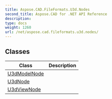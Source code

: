 ```yaml
---
title: Aspose.CAD.FileFormats.U3d.Nodes
second_title: Aspose.CAD for .NET API Reference
description: 
type: docs
weight: 1260
url: /net/aspose.cad.fileformats.u3d.nodes/
---
```



## Classes

| Class | Description |
| --- | --- |
| [U3dModelNode](./u3dmodelnode/) |  |
| [U3dNode](./u3dnode/) |  |
| [U3dViewNode](./u3dviewnode/) |  |


